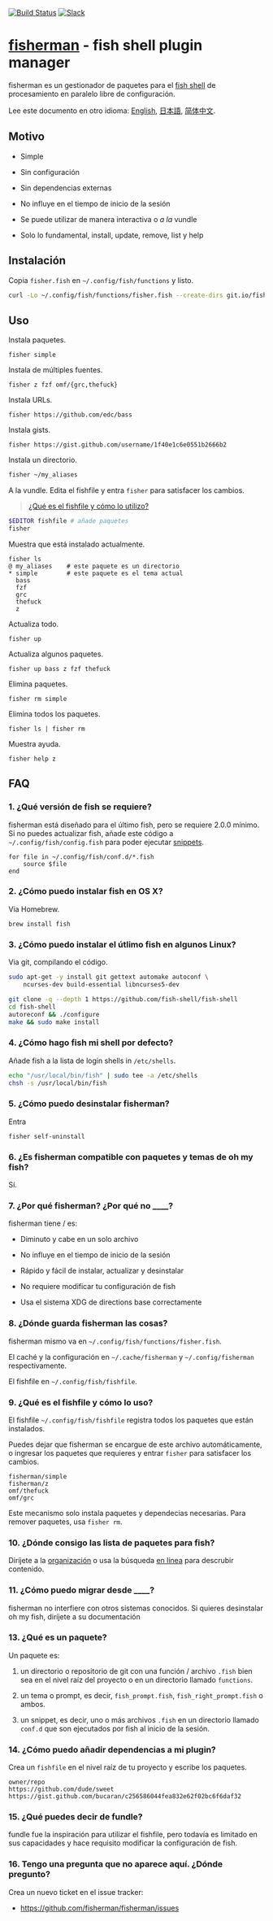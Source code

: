 [slack-link]: https://fisherman-wharf.herokuapp.com/
[slack-badge]: https://img.shields.io/badge/slack-join%20the%20chat-00B9FF.svg?style=flat-square
[travis-link]: https://travis-ci.org/fisherman/fisherman
[travis-badge]: https://img.shields.io/travis/fisherman/fisherman.svg?style=flat-square

[![Build Status][travis-badge]][travis-link]
[![Slack][slack-badge]][slack-link]

# [fisherman] - fish shell plugin manager

fisherman es un gestionador de paquetes para el [fish shell] de procesamiento en paralelo libre de configuración.

Lee este documento en otro idioma: [English], [日本語], [简体中文].

## Motivo

* Simple

* Sin configuración

* Sin dependencias externas

* No influye en el tiempo de inicio de la sesión

* Se puede utilizar de manera interactiva o _a la_ vundle

* Solo lo fundamental, install, update, remove, list y help

## Instalación

Copia `fisher.fish` en `~/.config/fish/functions` y listo.

```sh
curl -Lo ~/.config/fish/functions/fisher.fish --create-dirs git.io/fisherman
```

## Uso

Instala paquetes.

```
fisher simple
```

Instala de múltiples fuentes.

```
fisher z fzf omf/{grc,thefuck}
```

Instala URLs.

```
fisher https://github.com/edc/bass
```

Instala gists.

```
fisher https://gist.github.com/username/1f40e1c6e0551b2666b2
```

Instala un directorio.

```sh
fisher ~/my_aliases
```

A la vundle. Edita el fishfile y entra `fisher` para satisfacer los cambios.

> [¿Qué es el fishfile y cómo lo utilizo?](#9-qué-es-el-fishfile-y-cómo-lo-uso)

```sh
$EDITOR fishfile # añade paquetes
fisher
```

Muestra que está instalado actualmente.

```
fisher ls
@ my_aliases    # este paquete es un directorio
* simple        # este paquete es el tema actual
  bass
  fzf
  grc
  thefuck
  z
```

Actualiza todo.

```
fisher up
```

Actualiza algunos paquetes.

```
fisher up bass z fzf thefuck
```

Elimina paquetes.

```
fisher rm simple
```

Elimina todos los paquetes.

```
fisher ls | fisher rm
```

Muestra ayuda.

```
fisher help z
```

## FAQ

### 1. ¿Qué versión de fish se requiere?

fisherman está diseñado para el último fish, pero se requiere 2.0.0 mínimo. Si no puedes actualizar fish, añade este código a `~/.config/fish/config.fish` para poder ejecutar [snippets](#13-qué-es-un-paquete).

```fish
for file in ~/.config/fish/conf.d/*.fish
    source $file
end
```

### 2. ¿Cómo puedo instalar fish en OS X?

Via Homebrew.

```
brew install fish
```

### 3. ¿Cómo puedo instalar el útlimo fish en algunos Linux?

Via git, compilando el código.

```sh
sudo apt-get -y install git gettext automake autoconf \
    ncurses-dev build-essential libncurses5-dev

git clone -q --depth 1 https://github.com/fish-shell/fish-shell
cd fish-shell
autoreconf && ./configure
make && sudo make install
```

### 4. ¿Cómo hago fish mi shell por defecto?

Añade fish a la lista de login shells in `/etc/shells`.

```sh
echo "/usr/local/bin/fish" | sudo tee -a /etc/shells
chsh -s /usr/local/bin/fish
```

### 5. ¿Cómo puedo desinstalar fisherman?

Entra

```fish
fisher self-uninstall
```

### 6. ¿Es fisherman compatible con paquetes y temas de oh my fish?

Sí.

### 7. ¿Por qué fisherman? ¿Por qué no ____?

fisherman tiene / es:

* Diminuto y cabe en un solo archivo

* No influye en el tiempo de inicio de la sesión

* Rápido y fácil de instalar, actualizar y desinstalar

* No requiere modificar tu configuración de fish

* Usa el sistema XDG de directions base correctamente

### 8. ¿Dónde guarda fisherman las cosas?

fisherman mismo va en `~/.config/fish/functions/fisher.fish`.

El caché y la configuración en `~/.cache/fisherman` y `~/.config/fisherman` respectivamente.

El fishfile en `~/.config/fish/fishfile`.

### 9. ¿Qué es el fishfile y cómo lo uso?

El fishfile `~/.config/fish/fishfile` registra todos los paquetes que están instalados.

Puedes dejar que fisherman se encargue de este archivo automáticamente, o ingresar los paquetes que requieres y entrar `fisher` para satisfacer los cambios.

```
fisherman/simple
fisherman/z
omf/thefuck
omf/grc
```

Este mecanismo solo instala paquetes y dependecias necesarias. Para remover paquetes, usa `fisher rm`.

### 10. ¿Dónde consigo las lista de paquetes para fish?

Diríjete a la [organización] o usa la búsqueda [en línea] para descrubir contenido.

### 11. ¿Cómo puedo migrar desde ____?

fisherman no interfiere con otros sistemas conocidos. Si quieres desinstalar oh my fish, diríjete a su documentación

### 13. ¿Qué es un paquete?

Un paquete es:

1. un directorio o repositorio de git con una función / archivo `.fish` bien sea en el nivel raíz del proyecto o en un directorio llamado `functions`.

2. un tema o prompt, es decir, `fish_prompt.fish`, `fish_right_prompt.fish` o ambos.

3. un snippet, es decir, uno o más archivos `.fish` en un directorio llamado `conf.d` que son ejecutados por fish al inicio de la sesión.

### 14. ¿Cómo puedo añadir dependencias a mi plugin?

Crea un `fishfile` en el nivel raíz de tu proyecto y escribe los paquetes.

```fish
owner/repo
https://github.com/dude/sweet
https://gist.github.com/bucaran/c256586044fea832e62f02bc6f6daf32
```

### 15. ¿Qué puedes decir de fundle?

fundle fue la inspiración para utilizar el fishfile, pero todavía es limitado en sus capacidades y hace requisito modificar la configuración de fish.

### 16. Tengo una pregunta que no aparece aquí. ¿Dónde pregunto?

Crea un nuevo ticket en el issue tracker:

* https://github.com/fisherman/fisherman/issues

[fish shell]: https://github.com/fish-shell/fish-shell
[fisherman]: https://github.com/fisherman.sh
[organización]: https://github.com/fisherman
[en línea]: http://fisherman.sh/#search

[English]: ../../README.md
[简体中文]: zh-CN
[日本語]: jp-JA

